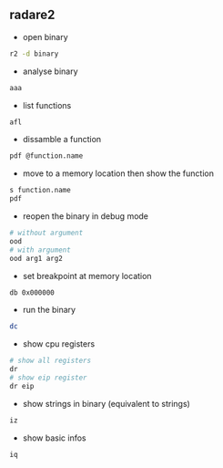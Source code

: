## radare2
- open binary
```bash
r2 -d binary
```
- analyse binary
```bash
aaa
```
- list functions
```bash
afl
```
- dissamble a function
```bash
pdf @function.name
```
- move to a memory location then show the function
```bash
s function.name
pdf
```
- reopen the binary in debug mode
```bash
# without argument
ood
# with argument
ood arg1 arg2
```
- set breakpoint at memory location
```bash
db 0x000000
```
- run the binary
```bash
dc
```
- show cpu registers
```bash
# show all registers
dr
# show eip register
dr eip
```
- show strings in binary (equivalent to strings)
```bash
iz
```
- show basic infos
```bash
iq
```
